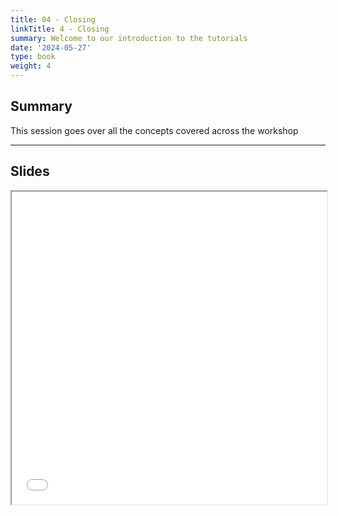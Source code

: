 ```yaml
---
title: 04 - Closing
linkTitle: 4 - Closing
summary: Welcome to our introduction to the tutorials
date: '2024-05-27'
type: book
weight: 4
---
```


## Summary

This session goes over all the concepts covered across the workshop

---

## Slides

<iframe src="../d6s4-closing.pdf#view=fit" width="100%" height="500px">
    </iframe>

<!--
## Courses in this program

{{< list_children >}}

{{< figure src="featured.jpg" >}}

{{< callout note >}}
The parameter $\mu$ is the mean or expectation of the distribution.
$\sigma$ is its standard deviation.
The variance of the distribution is $\sigma^{2}$.
{{< /callout >}}
-->
